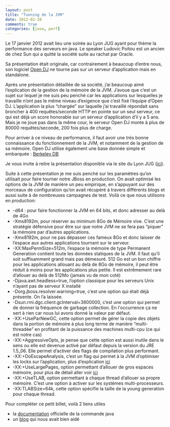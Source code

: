 ```yaml
---
layout: post
title: "Tunning de la JVM"
date: 2012-02-20
comments: true
categories: [java, perf]
---
```


Le 17 janvier 2012 avait lieu une soirée au Lyon JUG ayant pour thème la performance des serveurs en java. Le speaker Ludovic Poitou est un ancien de chez Sun qui a quitté la société suite au rachat par Oracle. 

Sa présentation était originale, car contrairement à beaucoup d’entre nous, son logiciel [Open DJ](http://forgerock.com/opendj.html) ne tourne pas sur un serveur d’application mais en standalone. 

Après une présentation détaillée de sa société, j’ai beaucoup aimé l’explication de la gestion de la mémoire de la JVM. J’avoue que c’est un sujet sur lequel je me suis peu penché car les applications sur lesquelles je travaille n’ont pas le même niveau d’exigence que c’est fixé l’équipe d’Open DJ. L’application la plus “chargée” sur laquelle j’ai travaillé répondait sans broncher à 400 requêtes/seconde HTTP en pointe sur un seul serveur, ce qui est déjà un score honorable sur un serveur d’application d’il y a 5 ans. Mais je ne joue pas dans la même cour, le serveur Open DJ monte à plus de 80000 requêtes/seconde, 200 fois plus de charge.

Pour arriver à ce niveau de performance, il faut avoir une très bonne connaissance du fonctionnement de la JVM, et notamment de la gestion de sa mémoire. Open DJ utilise également une base donnée simple et embarquée : [Berkeley DB](http://www.oracle.com/technetwork/database/berkeleydb/overview/index.html)

Je vous invite à relire la présentation disponible via le site du Lyon JUG ([ici](http://www.lyonjug.org/evenements/perf-serveur)).

Suite à cette présentation je me suis penché sur les paramètres qu’on utilisait pour faire tourner notre JBoss en production. On avait optimisé les options de la JVM de manière un peu empirique, en s’appuyant sur des morceaux de configuration qu’on avait récupéré à travers différents blogs et aussi suite à de nombreuses campagnes de test.
Voilà ce que nous utilisons en production:

* -d64 : pour faire fonctionner la JVM en 64 bits, et donc adresser au delà de 4Go
* -Xms8192m, pour réserver au minimum 8Go de Mémoire vive. C’est une stratégie défensive pour être sur que notre JVM ne se fera pas “piquer” la mémoire par d’autres applications.
* -Xmx8192m, pour ne pas dépasser ces fameux 8Go et donc laisser de l’espace aux autres applications tournant sur le serveur.
* -XX:MaxPermSize=512m, l’espace la mémoire de type Permanent Generation contient toute les données statiques de la JVM. Il faut qu’il soit suffisamment grand mais pas démesuré. 512 Go est un bon chiffre pour les applications allouant au delà de 8Go de mémoire, il peut être réduit à moins pour les applications plus petite. Il est extrêmement rare d’allouer au delà de 512Mo (jamais vu de mon coté)
* -Djava.awt.headless=true, l’option classique pour les serveurs Unix n’ayant pas de serveur X installé
* -Dorg.jboss.resolver.warning=true, c’est une option qui était déjà présente. On l’a laissée.
* -Dsun.rmi.dgc.client.gcInterval=3600000, c’est une option qui permet de donner la fréquence de garbage collection. En l'occurrence ça ne sert à rien car nous lui avons donné la valeur par défaut.
* -XX:+UseParNewGC, cette option permet de gérer la copie des objets dans la portion de mémoire à plus long terme de manière “multi-threadée” en profitant de la puissance des machines multi-cpu (ce qui est notre cas)
* -XX:+AggressiveOpts, je pense que cette option est aussi inutile dans le sens ou elle est devenue activé par défaut depuis la version du JRE 1.5_06. Elle permet d’activer des flags de compilation plus performant.
* -XX:+DoEscapeAnalysis, c’est un flag qui permet à la JVM d’optimiser les locks sur l’application, plus d’explication [ici](http://blog.xebia.com/2007/12/21/did-escape-analysis-escape-from-java-6/)
* -XX:+UseLargePages, option permettant d’allouer de gros espaces mémoire, pour plus de détail aller voir [ici](http://www.oracle.com/technetwork/java/javase/tech/largememory-jsp-137182.html)
* -XX:+UseTLAB, option permettant à chaque thread d’allouer sa propre mémoire. C’est une option à activer sur les systèmes multi-processeurs.
* -XX:TLABSize=64k, cette option spécifie la taille de la young generation pour chaque thread.

Pour compléter ce petit billet, voilà 2 liens utiles

* la [documentation](http://www.oracle.com/technetwork/java/javase/tech/vmoptions-jsp-140102.html) officielle de la commande java
* un [blog](http://www.datadisk.co.uk/html_docs/java_app/jboss5/jboss5_tuning.htm) qui nous avait bien aidé

